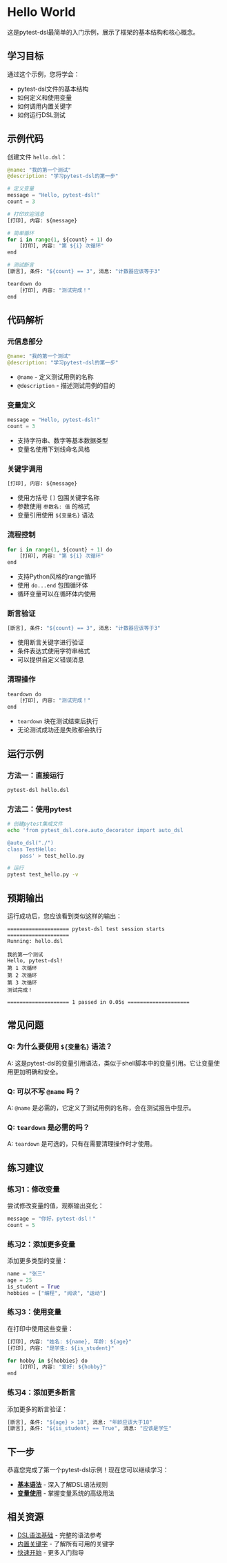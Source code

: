 # Hello World

这是pytest-dsl最简单的入门示例，展示了框架的基本结构和核心概念。

## 学习目标

通过这个示例，您将学会：

- pytest-dsl文件的基本结构
- 如何定义和使用变量
- 如何调用内置关键字
- 如何运行DSL测试

## 示例代码

创建文件 `hello.dsl`：

```python
@name: "我的第一个测试"
@description: "学习pytest-dsl的第一步"

# 定义变量
message = "Hello, pytest-dsl!"
count = 3

# 打印欢迎消息
[打印], 内容: ${message}

# 简单循环
for i in range(1, ${count} + 1) do
    [打印], 内容: "第 ${i} 次循环"
end

# 测试断言
[断言], 条件: "${count} == 3", 消息: "计数器应该等于3"

teardown do
    [打印], 内容: "测试完成！"
end
```

## 代码解析

### 元信息部分

```python
@name: "我的第一个测试"
@description: "学习pytest-dsl的第一步"
```

- `@name` - 定义测试用例的名称
- `@description` - 描述测试用例的目的

### 变量定义

```python
message = "Hello, pytest-dsl!"
count = 3
```

- 支持字符串、数字等基本数据类型
- 变量名使用下划线命名风格

### 关键字调用

```python
[打印], 内容: ${message}
```

- 使用方括号 `[]` 包围关键字名称
- 参数使用 `参数名: 值` 的格式
- 变量引用使用 `${变量名}` 语法

### 流程控制

```python
for i in range(1, ${count} + 1) do
    [打印], 内容: "第 ${i} 次循环"
end
```

- 支持Python风格的range循环
- 使用 `do...end` 包围循环体
- 循环变量可以在循环体内使用

### 断言验证

```python
[断言], 条件: "${count} == 3", 消息: "计数器应该等于3"
```

- 使用断言关键字进行验证
- 条件表达式使用字符串格式
- 可以提供自定义错误消息

### 清理操作

```python
teardown do
    [打印], 内容: "测试完成！"
end
```

- `teardown` 块在测试结束后执行
- 无论测试成功还是失败都会执行

## 运行示例

### 方法一：直接运行

```bash
pytest-dsl hello.dsl
```

### 方法二：使用pytest

```bash
# 创建pytest集成文件
echo 'from pytest_dsl.core.auto_decorator import auto_dsl

@auto_dsl("./")
class TestHello:
    pass' > test_hello.py

# 运行
pytest test_hello.py -v
```

## 预期输出

运行成功后，您应该看到类似这样的输出：

```
==================== pytest-dsl test session starts ====================
Running: hello.dsl

我的第一个测试
Hello, pytest-dsl!
第 1 次循环
第 2 次循环
第 3 次循环
测试完成！

==================== 1 passed in 0.05s ====================
```

## 常见问题

### Q: 为什么要使用 `${变量名}` 语法？

A: 这是pytest-dsl的变量引用语法，类似于shell脚本中的变量引用。它让变量使用更加明确和安全。

### Q: 可以不写 `@name` 吗？

A: `@name` 是必需的，它定义了测试用例的名称，会在测试报告中显示。

### Q: `teardown` 是必需的吗？

A: `teardown` 是可选的，只有在需要清理操作时才使用。

## 练习建议

### 练习1：修改变量

尝试修改变量的值，观察输出变化：

```python
message = "你好，pytest-dsl！"
count = 5
```

### 练习2：添加更多变量

添加更多类型的变量：

```python
name = "张三"
age = 25
is_student = True
hobbies = ["编程", "阅读", "运动"]
```

### 练习3：使用变量

在打印中使用这些变量：

```python
[打印], 内容: "姓名: ${name}, 年龄: ${age}"
[打印], 内容: "是学生: ${is_student}"

for hobby in ${hobbies} do
    [打印], 内容: "爱好: ${hobby}"
end
```

### 练习4：添加更多断言

添加更多的断言验证：

```python
[断言], 条件: "${age} > 18", 消息: "年龄应该大于18"
[断言], 条件: "${is_student} == True", 消息: "应该是学生"
```

## 下一步

恭喜您完成了第一个pytest-dsl示例！现在您可以继续学习：

- **[基本语法](./basic-syntax)** - 深入了解DSL语法规则
- **[变量使用](./variables)** - 掌握变量系统的高级用法

## 相关资源

- [DSL语法基础](/guide/dsl-syntax) - 完整的语法参考
- [内置关键字](/guide/builtin-keywords) - 了解所有可用的关键字
- [快速开始](/guide/getting-started) - 更多入门指导 